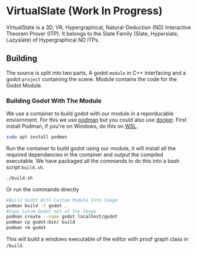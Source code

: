 # VirtualSlate (Work In Progress)

VirtualState is a 3D, VR, Hypergraphical, Natural-Deduction (ND) Interactive Theorem Prover (ITP). 
It belongs to the Slate Family (Slate, Hyperslate, Lazyslate) of Hypergraphical ND ITPs.

## Building
The source is split into two parts, A godot `module` in C++ interfacing and a godot `project` containing the scene. 
Module contains the code for the Godot Module. 

### Building Godot With The Module
We use a container to build godot with our module in a reporducable enviornment. 
For this we use [podman](https://podman.io/) but you could also use [docker](https://www.docker.com/).
First install Podman, if you're on Windows, do this on [WSL](https://learn.microsoft.com/en-us/windows/wsl/). 
```bash
sudo apt install podman
```
Run the container to build godot using our module, it will install all the
required dependancies in the container and output the compiled executable.
We have packaged all the commands to do this into a bash script `build.sh`.
```bash
./build.sh
```
Or run the commands directly
```bash
#Build Godot With Custom Module Into Image
podman build -t godot .
#Copy Cutom Godot out of the Image
podman create --name godot localhost/godot
podman cp godot:bin/ build
podman rm godot
```
This will build a windows executable of the editor with proof graph class in `/build`.

